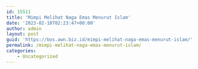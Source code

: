 ```yaml
---
id: 15511
title: 'Mimpi Melihat Naga Emas Menurut Islam'
date: '2023-02-18T02:23:47+00:00'
author: admin
layout: post
guid: 'https://bos.awn.biz.id/mimpi-melihat-naga-emas-menurut-islam/'
permalink: /mimpi-melihat-naga-emas-menurut-islam/
categories:
    - Uncategorized
---
```


